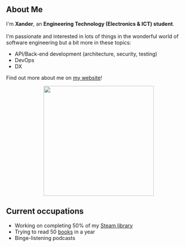 ## About Me
<div>
 I'm <b>Xander</b>, an <b>Engineering Technology (Electronics & ICT) student</b>.<br><br>
 I'm passionate and interested in lots of things in the wonderful world of software engineering but a bit more in these topics:
 <ul>
  <li>API/Back-end development (architecture, security, testing)</li>
  <li>DevOps</li>
  <li>DX</li>
 </ul>


Find out more about me on <a href="https://xdoubleu.com">my website</a>!<br>

<p align="center">
 <img height="300" src="https://i.giphy.com/media/UPqYp2tj61XlBhlPbH/giphy.webp">
</p>

</div>

## Current occupations
 - Working on completing 50% of my [Steam library](https://completionist.me/steam/profile/76561198127953838)
 - Trying to read 50 [books](https://www.goodreads.com/user/show/114660594-xander-warszawski) in a year
 - Binge-listening podcasts
